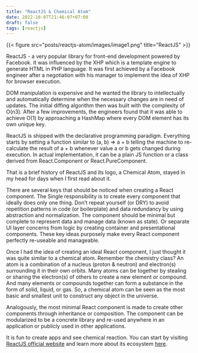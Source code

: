 ```yaml
---
title: "ReactJS & Chemical Atom"
date: 2022-10-07T21:46:07+07:00
draft: false
tags: [reactjs]
---
```


{{< figure src="posts/reactjs-atom/images/image1.png" title="ReactJS" >}}

ReactJS - a very popular library for front-end development powered by Facebook. It was influenced by the XHP which is a template engine to generate HTML in PHP language. It was first achieved by a Facebook engineer after a negotiation with his manager to implement the idea of XHP for browser execution.

DOM manipulation is expensive and he wanted the library to intellectually and automatically determine when the necessary changes are in need of updates. The initial diffing algorithm then was built with the complexity of O(n3). After a few improvements, the engineers found that it was able to achieve O(1) by approaching a HashMap where every DOM element has its own unique key.

ReactJS is shipped with the declarative programming paradigm. Everything starts by setting a function similar to (a, b) ⇒ a + b telling the machine to re-calculate the result of a + b whenever value a or b gets changed during execution. In actual implementation, it can be a plain JS function or a class derived from React.Component or React.PureComponent.

That is a brief history of ReactJS and its logo, a Chemical Atom, stayed in my head for days when I first read about it.

There are several keys that should be noticed when creating a React component. The Single responsibility is to create every component that ideally does only one thing. Don’t repeat yourself (or DRY) to avoid repetition patterns in code (or boilerplate) and data redundancy by using abstraction and normalization. The component should be minimal but complete to represent data and manage data (known as state). Or separate UI layer concerns from logic by creating container and presentational components. These key ideas purposely make every React component perfectly re-useable and manageable.

Once I had the idea of creating an ideal React component, I just thought it was quite similar to a chemical atom. Remember the chemistry class? An atom is a combination of a nucleus (proton & neutron) and electron(s) surrounding it in their own orbits. Many atoms can be together by stealing or sharing the electron(s) of others to create a new element or compound. And many elements or compounds together can form a substance in the form of solid, liquid, or gas. So, a chemical atom can be seen as the most basic and smallest unit to construct any object in the universe.

Analogously, the most minimal React component is made to create other components through inheritance or composition. The component can be modularized to be a concrete library and re-used anywhere in an application or publicly used in other applications.

It is fun to create apps and see chemical reaction. You can start by visiting [ReactJS official website](https://reactjs.org) and learn more about its ecosystem [here](https://github.com/enaqx/awesome-react).